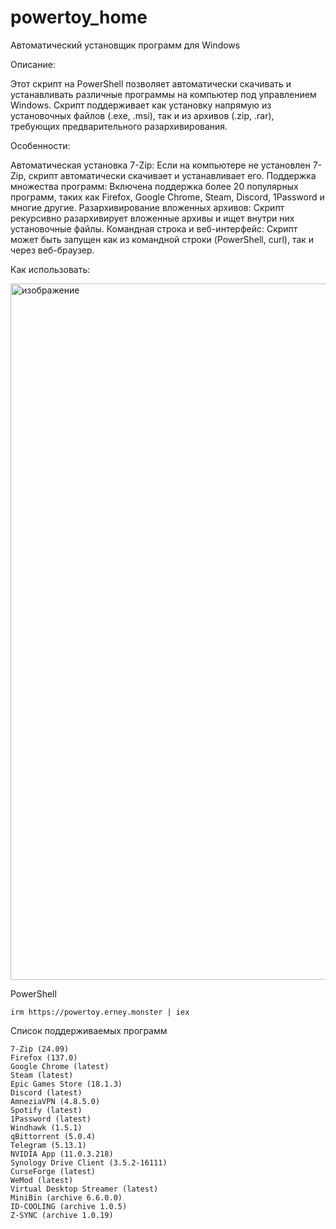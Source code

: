 # powertoy_home
Автоматический установщик программ для Windows

Описание:

Этот скрипт на PowerShell позволяет автоматически скачивать и устанавливать различные программы на компьютер под управлением Windows.
Скрипт поддерживает как установку напрямую из установочных файлов (.exe, .msi), так и из архивов (.zip, .rar), требующих предварительного разархивирования.

Особенности:

Автоматическая установка 7-Zip: Если на компьютере не установлен 7-Zip, скрипт автоматически скачивает и устанавливает его.
Поддержка множества программ: Включена поддержка более 20 популярных программ, таких как Firefox, Google Chrome, Steam, Discord, 1Password и многие другие.
Разархивирование вложенных архивов: Скрипт рекурсивно разархивирует вложенные архивы и ищет внутри них установочные файлы.
Командная строка и веб-интерфейс: Скрипт может быть запущен как из командной строки (PowerShell, curl), так и через веб-браузер.

Как использовать:

<img width="1114" alt="изображение" src="https://github.com/user-attachments/assets/743f0131-661c-4ee4-9464-96ea2a8db131" />

PowerShell
```
irm https://powertoy.erney.monster | iex
```

Список поддерживаемых программ

    7-Zip (24.09)
    Firefox (137.0)
    Google Chrome (latest)
    Steam (latest)
    Epic Games Store (18.1.3)
    Discord (latest)
    AmneziaVPN (4.8.5.0)
    Spotify (latest)
    1Password (latest)
    Windhawk (1.5.1)
    qBittorrent (5.0.4)
    Telegram (5.13.1)
    NVIDIA App (11.0.3.218)
    Synology Drive Client (3.5.2-16111)
    CurseForge (latest)
    WeMod (latest)
    Virtual Desktop Streamer (latest)
    MiniBin (archive 6.6.0.0)
    ID-COOLING (archive 1.0.5)
    Z-SYNC (archive 1.0.19)
